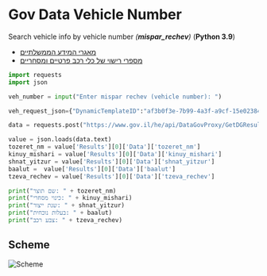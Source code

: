 # Gov Data Vehicle Number
Search vehicle info by vehicle number <i>(<strong>mispar_rechev</strong>)</i> (<strong>Python 3.9</strong>)
- <a href="https://info.data.gov.il/datagov/home/">מאגרי המידע הממשלתיים</a>
- <a href="https://www.gov.il/he/Departments/DynamicCollectors/private-and-commercial-vehicles">מספרי רישוי של כלי רכב פרטיים ומסחריים</a>
  
  
```python
import requests
import json

veh_number = input("Enter mispar rechev (vehicle number): ")

veh_request_json={"DynamicTemplateID":"af3b0f3e-7b99-4a3f-a9cf-15e02384fe1c","QueryFilters":{"skip":{"Query":"0"},"mispar_rechev":{"Query":veh_number}},"From":"0"}

data = requests.post("https://www.gov.il/he/api/DataGovProxy/GetDGResults", json=veh_request_json)

value = json.loads(data.text)
tozeret_nm = value['Results'][0]['Data']['tozeret_nm']
kinuy_mishari = value['Results'][0]['Data']['kinuy_mishari']
shnat_yitzur = value['Results'][0]['Data']['shnat_yitzur']
baalut =  value['Results'][0]['Data']['baalut']
tzeva_rechev = value['Results'][0]['Data']['tzeva_rechev']

print("שם תוצר: " + tozeret_nm)
print("כינוי מסחרי: " + kinuy_mishari)
print("שנת ייצור: " + shnat_yitzur)
print("בעלות נוכחית: " + baalut)
print("צבע רכב: " + tzeva_rechev)
```

  
## Scheme
![Scheme](https://i.imgur.com/KrXemLr.gif)
  
  
